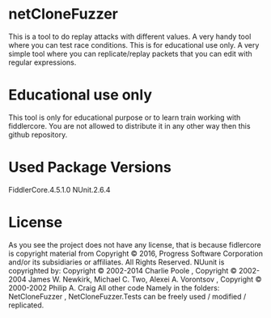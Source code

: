 # netCloneFuzzer
This is a tool to do replay attacks with different values. A very handy tool where you can test race conditions. This is for educational use only. A very simple tool where you can replicate/replay packets that you can edit with regular expressions.

# Educational use only
This tool is only for educational purpose or to learn train working with fiddlercore.
You are not allowed to distribute it in any other way then this github repository.

# Used Package Versions
FiddlerCore.4.5.1.0
NUnit.2.6.4


# License
As you see the project does not have any license, that is because fidlercore is copyright material from Copyright © 2016, Progress Software Corporation and/or its subsidiaries or affiliates. All Rights Reserved.
NUunit is copyrighted by: Copyright © 2002-2014 Charlie Poole , Copyright © 2002-2004 James W. Newkirk, Michael C. Two, Alexei A. Vorontsov , Copyright © 2000-2002 Philip A. Craig
All other code Namely in the folders: NetCloneFuzzer , NetCloneFuzzer.Tests can be freely used / modified / replicated.
